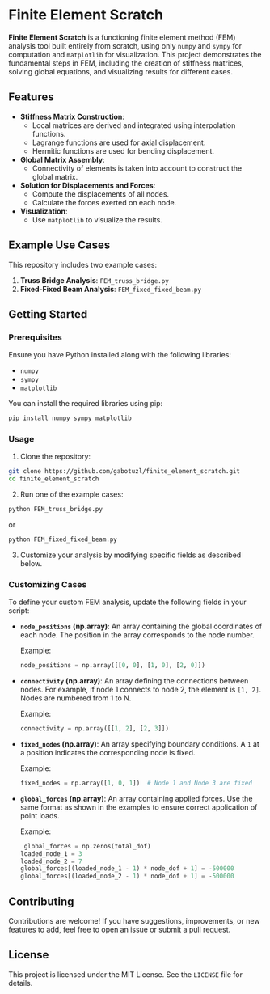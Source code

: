 # Finite Element Scratch

**Finite Element Scratch** is a functioning finite element method (FEM) analysis tool built entirely from scratch, using only `numpy` and `sympy` for computation and `matplotlib` for visualization. This project demonstrates the fundamental steps in FEM, including the creation of stiffness matrices, solving global equations, and visualizing results for different cases.

## Features

- **Stiffness Matrix Construction**:
  - Local matrices are derived and integrated using interpolation functions.
  - Lagrange functions are used for axial displacement.
  - Hermitic functions are used for bending displacement.
- **Global Matrix Assembly**:
  - Connectivity of elements is taken into account to construct the global matrix.
- **Solution for Displacements and Forces**:
  - Compute the displacements of all nodes.
  - Calculate the forces exerted on each node.
- **Visualization**:
  - Use `matplotlib` to visualize the results.

## Example Use Cases

This repository includes two example cases:

1. **Truss Bridge Analysis**: `FEM_truss_bridge.py`
2. **Fixed-Fixed Beam Analysis**: `FEM_fixed_fixed_beam.py`

## Getting Started

### Prerequisites

Ensure you have Python installed along with the following libraries:

- `numpy`
- `sympy`
- `matplotlib`

You can install the required libraries using pip:

```bash
pip install numpy sympy matplotlib
```

### Usage

1. Clone the repository:

```bash
git clone https://github.com/gabotuzl/finite_element_scratch.git
cd finite_element_scratch
```

2. Run one of the example cases:

```bash
python FEM_truss_bridge.py
```

or

```bash
python FEM_fixed_fixed_beam.py
```

3. Customize your analysis by modifying specific fields as described below.

### Customizing Cases

To define your custom FEM analysis, update the following fields in your script:

- **`node_positions` (np.array)**: An array containing the global coordinates of each node. The position in the array corresponds to the node number.
  
  Example:
  ```python
  node_positions = np.array([[0, 0], [1, 0], [2, 0]])
  ```

- **`connectivity` (np.array)**: An array defining the connections between nodes. For example, if node 1 connects to node 2, the element is `[1, 2]`. Nodes are numbered from 1 to N.

  Example:
  ```python
  connectivity = np.array([[1, 2], [2, 3]])
  ```

- **`fixed_nodes` (np.array)**: An array specifying boundary conditions. A `1` at a position indicates the corresponding node is fixed.

  Example:
  ```python
  fixed_nodes = np.array([1, 0, 1])  # Node 1 and Node 3 are fixed
  ```

- **`global_forces` (np.array)**: An array containing applied forces. Use the same format as shown in the examples to ensure correct application of point loads.

  Example:
  ```python
   global_forces = np.zeros(total_dof)
  loaded_node_1 = 3
  loaded_node_2 = 7
  global_forces[(loaded_node_1 - 1) * node_dof + 1] = -500000
  global_forces[(loaded_node_2 - 1) * node_dof + 1] = -500000
  ```

## Contributing

Contributions are welcome! If you have suggestions, improvements, or new features to add, feel free to open an issue or submit a pull request.

## License

This project is licensed under the MIT License. See the `LICENSE` file for details.


